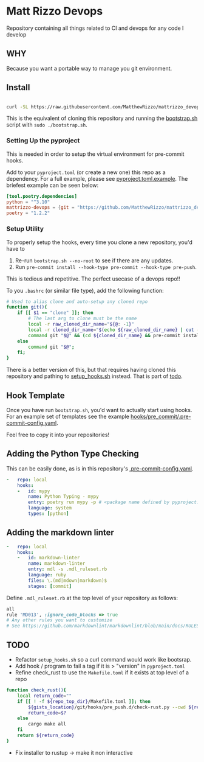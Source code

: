 # Matt Rizzo Devops

Repository containing all things related to CI and devops for any code I develop

## WHY

Because you want a portable way to manage you git environment.

## Install

```bash

curl -SL https://raw.githubusercontent.com/MatthewRizzo/mattrizzo_devops/main/bootstrap.sh | sudo bash

```

This is the equivalent of cloning this repository and running the
[bootstrap.sh](bootstrap.sh) script with `sudo ./bootstrap.sh`.

### Setting Up the pyproject

This is needed in order to setup the virtual environment for pre-commit hooks.

Add to your `pyproject.toml` (or create a new one) this repo as a dependency.
For a full example, please see [pyproject.toml.example](pyproject.toml.example).
The briefest example can be seen below:

```toml
[tool.poetry.dependencies]
python = "^3.10"
mattrizzo-devops = {git = "https://github.com/MatthewRizzo/mattrizzo_devops"}
poetry = "1.2.2"
```

### Setup Utility

To properly setup the hooks, every time you clone a new repository, you'd have
to

1. Re-run `bootstrap.sh --no-root` to see if there are any updates.
2. Run `pre-commit install --hook-type pre-commit --hook-type pre-push`.

This is tedious and repetitive. The perfect usecase of a devops repo!!

To you `.bashrc` (or similar file type), add the following function:

```bash
# Used to alias clone and auto-setup any cloned repo
function git(){
    if [[ $1 == "clone" ]]; then
        # The last arg to clone must be the name
        local -r raw_cloned_dir_name="${@: -1}"
        local -r cloned_dir_name="$(echo ${raw_cloned_dir_name} | cut -d '/' -f2 | cut -d '.' -f1)"
        command git "$@" && (cd ${cloned_dir_name} && pre-commit install --hook-type pre-commit --hook-type pre-push);
    else
        command git "$@";
    fi;
}
```

There is a better version of this, but that requires having cloned this
repository and pathing to [setup_hooks.sh](hooks/setup_hooks.sh) instead.
That is part of [todo](#todo).

## Hook Template

Once you have run `bootstrap.sh`, you'd want to actually start using hooks.
For an example set of templates see the example
[hooks/pre_commit/.pre-commit-config.yaml](hooks/pre_commit/.pre-commit-config.yaml).

Feel free to copy it into your repositories!

## Adding the Python Type Checking

This can be easily done, as is in this repository's
[.pre-commit-config.yaml](.pre-commit-config.yaml).

```yaml
-   repo: local
    hooks:
    -   id: mypy
        name: Python Typing - mypy
        entry: poetry run mypy -p # <package name defined by pyproject.toml>
        language: system
        types: [python]
```

## Adding the markdown linter

```yaml
-   repo: local
    hooks:
    -   id: markdown-linter
        name: markdown-linter
        entry: mdl -s .mdl_ruleset.rb
        language: ruby
        files: \.(md|mdown|markdown)$
        stages: [commit]
```

Define `.mdl_ruleset.rb` at the top level of your repository as follows:

```ruby
all
rule 'MD013', :ignore_code_blocks => true
# Any other rules you want to customize
# See https://github.com/markdownlint/markdownlint/blob/main/docs/RULES.md
```

## TODO

* Refactor `setup_hooks.sh` so a curl command would work like bootsrap.
* Add hook / program to fail a tag if it is > "version" in `pyproject.toml`
* Refine check_rust to use the `Makefile.toml` if it exists at top level of a repo

```bash
function check_rust(){
    local return_code=""
    if [[ ! -f ${repo_top_dir}/Makefile.toml ]]; then
        ${gists_location}/git/hooks/pre_push.d/check-rust.py --cwd ${repo_top_dir}
        return_code=$?
    else
        cargo make all
    fi
    return ${return_code}
}
```
* Fix installer to rustup -> make it non interactive
